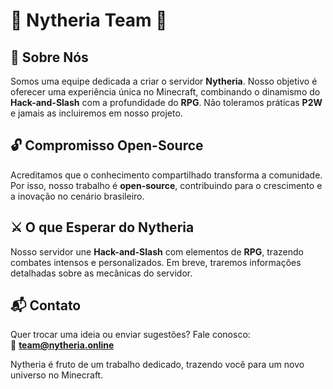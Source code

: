 # 🌟 Nytheria Team 🌟  

## 📌 Sobre Nós  
Somos uma equipe dedicada a criar o servidor **Nytheria**. Nosso objetivo é oferecer uma experiência única no 
Minecraft, combinando o dinamismo do **Hack-and-Slash** com a profundidade do **RPG**. Não toleramos práticas **P2W** e jamais as 
incluiremos em nosso projeto.  

## 🔓 Compromisso Open-Source  
Acreditamos que o conhecimento compartilhado transforma a comunidade. Por isso, nosso trabalho é 
**open-source**, contribuindo para o crescimento e a inovação no cenário brasileiro.  

## ⚔️ O que Esperar do Nytheria  
Nosso servidor une **Hack-and-Slash** com elementos de **RPG**, trazendo combates intensos e personalizados. 
Em breve, traremos informações detalhadas sobre as mecânicas do servidor.  

## 📬 Contato  
Quer trocar uma ideia ou enviar sugestões? Fale conosco:  
📧 **team@nytheria.online**  

Nytheria é fruto de um trabalho dedicado, trazendo você para um novo 
universo no Minecraft.  
